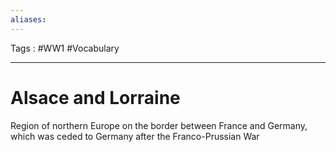 ```yaml
---
aliases: 
---
```

Tags : #WW1 #Vocabulary 
___
# Alsace and Lorraine
Region of northern Europe on the border between France and Germany, which was ceded to Germany after the Franco-Prussian War